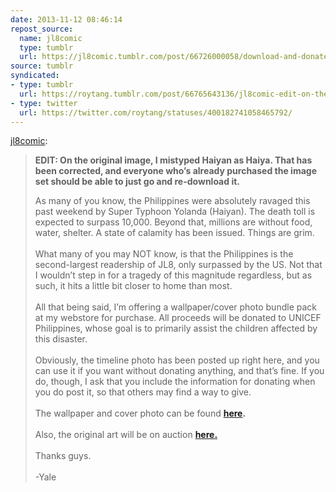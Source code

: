 ```yaml
---
date: 2013-11-12 08:46:14
repost_source:
  name: jl8comic
  type: tumblr
  url: https://jl8comic.tumblr.com/post/66726000058/download-and-donate-here-also-the-original-art
source: tumblr
syndicated:
- type: tumblr
  url: https://roytang.tumblr.com/post/66765643136/jl8comic-edit-on-the-original-image-i
- type: twitter
  url: https://twitter.com/roytang/statuses/400182741058465792/
---
```


<p><a href="http://jl8comic.tumblr.com/post/66726000058/edit-on-the-original-image-i-mistyped-haiyan-as" class="tumblr_blog">jl8comic</a>:</p>

<blockquote><p><strong>EDIT: On the original image, I mistyped Haiyan as Haiya. That has been corrected, and everyone who’s already purchased the image set should be able to just go and re-download it.</strong></p>
<p>As many of you know, the Philippines were absolutely ravaged this past weekend by Super Typhoon Yolanda (Haiyan). The death toll is expected to surpass 10,000. Beyond that, millions are without food, water, shelter. A state of calamity has been issued. Things are grim.<br/><br/>What many of you may NOT know, is that the Philippines is the second-largest readership of JL8, only surpassed by the US. Not that I wouldn’t step in for a tragedy of this magnitude regardless, but as such, it hits a little bit closer to home than most.<br/><br/>All that being said, I’m offering a wallpaper/cover photo bundle pack at my webstore for purchase. All proceeds will be donated to UNICEF Philippines, whose goal is to primarily assist the children affected by this disaster.<br/><br/>Obviously, the timeline photo has been posted up right here, and you can use it if you want without donating anything, and that’s fine. If you do, though, I ask that you include the information for donating when you do post it, so that others may find a way to give.<br/><br/>The wallpaper and cover photo can be found <strong><a href="https://gumroad.com/l/YNXB" title="Gumroad">here</a>.</strong><br/><br/>Also, the original art will be on auction <strong><a href="http://cgi.ebay.com/ws/eBayISAPI.dll?ViewItem&amp;item=271319365441" title="eBay">here.</a></strong><br/><br/>Thanks guys.<br/><br/>-Yale</p></blockquote>